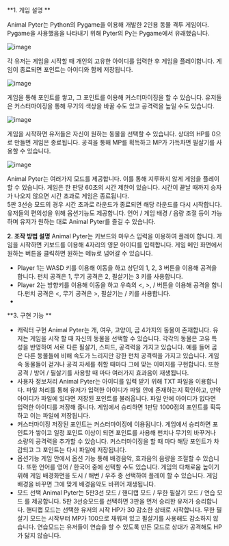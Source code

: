 **1.	게임 설명 **

Animal Pyter는 Python의 Pygame을 이용해 개발한 2인용 동물 격투 게임이다.
Pygame을 사용했음을 나타내기 위해 Pyter의 Py는 Pygame에서 유래했습니다.

![image](https://github.com/user-attachments/assets/17138e01-4d9c-4a8c-a0ad-8c49b973280b)

각 유저는 게임을 시작할 때 개인의 고유한 아이디를 입력한 후 게임을 플레이합니다. 게임이 종료되면 포인트는 아이디와 함께 저장됩니다.

![image](https://github.com/user-attachments/assets/de6b95c5-436a-490f-b634-b24c87d22c74)

게임을 통해 포인트를 쌓고, 그 포인트를 이용해 커스터마이징을 할 수 있습니다. 
유저들은 커스터마이징을 통해 무기의 색상을 바꿀 수도 있고 공격력을 높일 수도 있습니다.

![image](https://github.com/user-attachments/assets/87eb18bb-1ce5-42e5-9f69-5e011fb5f27f)

게임을 시작하면 유저들은 자신이 원하는 동물을 선택할 수 있습니다.
상대의 HP를 0으로 만들면 게임은 종료됩니다. 공격을 통해 MP를 획득하고 MP가 가득차면 필살기를 사용할 수 있습니다. 

![image](https://github.com/user-attachments/assets/3bd33ce3-2903-4d6b-b0f5-157008cb4355)

Animal Pyter는 여러가지 모드를 제공합니다. 이를 통해 지루하지 않게 게임을 플레이할 수 있습니다. 
게임은 한 판당 60초의 시간 제한이 있습니다. 시간이 끝날 때까지 승자가 나오지 않으면 시간 초과로 게임은 종료됩니다.   
5판 3선승 모드의 경우 시간 초과로 라운드가 종료되면 해당 라운드를 다시 시작합니다.
유저들의 편의성을 위해 옵션기능도 제공합니다. 언어 / 게임 배경 / 음량 조절 등이 가능하며 유저가 원하는 대로 Animal Pyter를 즐길 수 있습니다.

**2.	조작 방법 설명**
Animal Pyter는 키보드와 마우스 입력을 이용하여 플레이 합니다. 게임을 시작하면 키보드를 이용해 4자리의 영문 아이디를 입력합니다. 게임 메인 화면에서 원하는 버튼을 클릭하면 원하는 메뉴로 넘어갈 수 있습니다.
-	Player 1는 WASD 키를 이용해 이동을 하고 상단의 1, 2, 3 버튼을 이용해 공격을 합니다. 펀치 공격은 1, 무기 공격은 2, 필살기는 3 키를 사용합니다.
-	Player 2는 방향키를 이용해 이동을 하고 우측의 <, >, / 버튼을 이용해 공격을 합니다.펀치 공격은 <, 무기 공격은 >, 필살기는 / 키를 사용합니다.
-	
**3.	구현 기능 **
-	캐릭터 구현 
Animal Pyter는 개, 여우, 고양이, 곰 4가지의 동물이 존재합니다. 유저는 게임을 시작 할 때 자신의 동물을 선택할 수 있습니다. 각각의 동물은 고유 특성을 반영하여 서로 다른 필살기, 스피드, 공격력을 가지고 있습니다. 예를 들어 곰은 다른 동물들에 비해 속도가 느리지만 강한 펀치 공격력을 가지고 있습니다. 게임 속 동물들이 걷거나 공격 자세를 취할 때마다 그에 맞는 이미지를 구현합니다. 또한 공격 / 방어 / 필살기를 사용할 때 마다 여러가지 효과음이 재생됩니다. 
-	사용자 정보처리
Animal Pyter는 아이디를 입력 받기 위해 TXT 파일을 이용합니다. 파일 처리를 통해 유저가 입력한 아이디가 파일 안에 존재하는지 확인하고, 만약 아이디가 파일에 있다면 저장된 포인트를 불러옵니다. 파일 안에 아이디가 없다면 입력한 아이디를 저장해 줍니다. 게임에서 승리하면 1판당 1000점의 포인트를 획득하고 이는 파일에 저장됩니다. 
-	커스터마이징 
저장된 포인트는 커스터마이징에 이용됩니다. 게임에서 승리하면 포인트가 쌓이고 일정 포인트 이상이 되면 포인트를 사용해 펀치나 무기의 바꾸거나 소량의 공격력을 추가할 수 있습니다. 커스터마이징을 할 때 마다 해당 포인트가 차감되고 그 포인트는 다시 파일에 저장됩니다.
-	옵션기능 
게임 안에서 옵션 기능 통해 배경음악, 효과음의 음량을 조절할 수 있습니다. 또한 언어를 영어 / 한국어 중에 선택할 수도 있습니다. 게임의 다채로움 높이기 위해 게임 배경화면을 도시 / 해변 / 우주 중 선택하여 플레이 할 수 있습니다. 게임 배경을 바꾸면 그에 맞게 배경음악도 바뀌어 재생됩니다.
-	모드 선택
Animal Pyter는 5판3선 모드 / 핸디캡 모드 / 무한 필살기 모드 / 연습 모드 를 제공합니다. 5판 3선승모드를 선택하면 3판을 먼저 승리한 유저가 승리합니다. 핸디캡 모드는 선택한 유저의 시작 HP가 30 감소한 상태로 시작합니다. 무한 필살기 모드는 시작부터 MP가 100으로 채워져 있고 필살기를 사용해도 감소하지 않습니다. 연습모드는 유저들이 연습을 할 수 있도록 만든 모드로 상대가 공격해도 HP가 닳지 않습니다.
